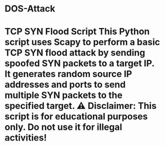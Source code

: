 # DOS-Attack
# TCP SYN Flood Script This Python script uses Scapy to perform a basic TCP SYN flood attack by sending spoofed SYN packets to a target IP. It generates random source IP addresses and ports to send multiple SYN packets to the specified target.  ⚠️ **Disclaimer**: This script is for educational purposes only. Do not use it for illegal activities!
